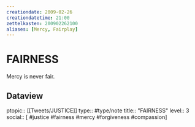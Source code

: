 ```yaml
---
creationdate: 2009-02-26
creationdatetime: 21:00
zettelkasten: 200902262100
aliases: [Mercy, Fairplay]
---
```

# FAIRNESS
Mercy is never fair.

## Dataview
ptopic:: [[Tweets/JUSTICE]]
type:: #type/note
title:: "FAIRNESS"
level:: 3
social:: [ #justice #fairness #mercy #forgiveness #compassion]